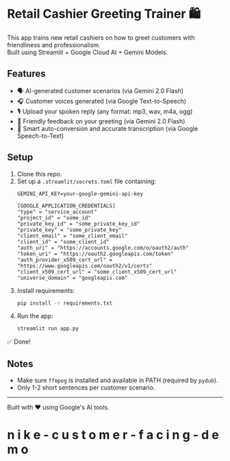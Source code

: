 # Retail Cashier Greeting Trainer 🛍️

This app trains new retail cashiers on how to greet customers with friendliness and professionalism.  
Built using Streamlit + Google Cloud AI + Gemini Models.

## Features
- 🗣️ AI-generated customer scenarios (via Gemini 2.0 Flash)
- 🎧 Customer voices generated (via Google Text-to-Speech)
- 🎙️ Upload your spoken reply (any format: mp3, wav, m4a, ogg)
- 🧠 Friendly feedback on your greeting (via Gemini 2.0 Flash)
- 🎯 Smart auto-conversion and accurate transcription (via Google Speech-to-Text)

## Setup

1. Clone this repo.
2. Set up a `.streamlit/secrets.toml` file containing:
    ```
    GEMINI_API_KEY=your-google-gemini-api-key
   
   [GOOGLE_APPLICATION_CREDENTIALS]
   "type" = "service_account"
   "project_id" = "some_id"
   "private_key_id" = "some_private_key_id"
   "private_key" = "some_private_key"
   "client_email" = "some_client_email"
   "client_id" = "some_client_id"
   "auth_uri" = "https://accounts.google.com/o/oauth2/auth"
   "token_uri" = "https://oauth2.googleapis.com/token"
   "auth_provider_x509_cert_url" = "https://www.googleapis.com/oauth2/v1/certs"
   "client_x509_cert_url" = "some_client_x509_cert_url"
   "universe_domain" = "googleapis.com"
    ```
3. Install requirements:
    ```bash
    pip install -r requirements.txt
    ```
4. Run the app:
    ```bash
    streamlit run app.py
    ```

✅ Done!

## Notes
- Make sure `ffmpeg` is installed and available in PATH (required by `pydub`).
- Only 1-2 short sentences per customer scenario.

---
Built with ❤️ using Google's AI tools.
#   n i k e - c u s t o m e r - f a c i n g - d e m o 
 
 
